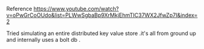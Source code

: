 Reference
https://www.youtube.com/watch?v=oPwGrCoOUdo&list=PLWwSgbaBp9XrMkjEhmTIC37WX2JfwZp7I&index=2



Tried simulating an entire distributed key value store .it's all from ground up and internally uses a bolt db .

